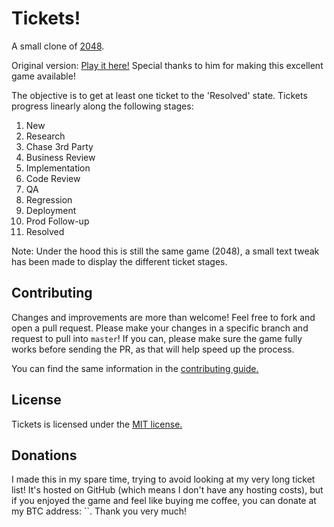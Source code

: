 # Tickets!
A small clone of [2048](http://gabrielecirulli.github.io/2048/).

Original version: [Play it here!](http://gabrielecirulli.github.io/2048/) Special thanks to him for making this excellent game available!

The objective is to get at least one ticket to the 'Resolved' state. Tickets progress linearly along the following stages:

1. New
1. Research
1. Chase 3rd Party
1. Business Review
1. Implementation
1. Code Review
1. QA
1. Regression
1. Deployment
1. Prod Follow-up
1. Resolved

Note: Under the hood this is still the same game (2048), a small text tweak has been made to display the different ticket stages.

## Contributing
Changes and improvements are more than welcome! Feel free to fork and open a pull request. Please make your changes in a specific branch and request to pull into `master`! If you can, please make sure the game fully works before sending the PR, as that will help speed up the process.

You can find the same information in the [contributing guide.](https://github.com/insectatorious/2048/blob/master/CONTRIBUTING.md)

## License
Tickets is licensed under the [MIT license.](https://github.com/insectatorious/2048/blob/master/LICENSE.txt)

## Donations
I made this in my spare time, trying to avoid looking at my very long ticket list! It's hosted on GitHub (which means I don't have any hosting costs), but if you enjoyed the game and feel like buying me coffee, you can donate at my BTC address: ``. Thank you very much!
